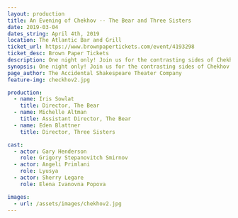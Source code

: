 ```yaml
---
layout: production
title: An Evening of Chekhov -- The Bear and Three Sisters
date: 2019-03-04
dates_string: April 4th, 2019
location: The Atlantic Bar and Grill
ticket_url: https://www.brownpapertickets.com/event/4193298
ticket_desc: Brown Paper Tickets
description: One night only! Join us for the contrasting sides of Chekhov — tragic and comic. We'll begin with a scene from Chekhov's play Three Sisters, and follow that up with a performance of Chekhov's rarely produced one-act play, The Bear. A break between the performances will provide a brief intermission. 
synopsis: One night only! Join us for the contrasting sides of Chekhov — tragic and comic. We'll begin with a scene from Chekhov's play <i>Three Sisters</i>, and follow that up with a performance of Chekhov's rarely produced one-act play, <i>The Bear</i>. A break between the performances will provide a brief intermission. 
page_author: The Accidental Shakespeare Theater Company
feature-img: checkhov2.jpg 

production:
  - name: Iris Sowlat
    title: Director, The Bear
  - name: Michelle Altman
    title: Assistant Director, The Bear
  - name: Eden Blattner
    title: Director, Three Sisters

cast:
  - actor: Gary Henderson
    role: Grigory Stepanovitch Smirnov
  - actor: Angeli Primlani
    role: Lyusya 
  - actor: Sherry Legare
    role: Elena Ivanovna Popova

images:
  - url: /assets/images/chekhov2.jpg
---
```

